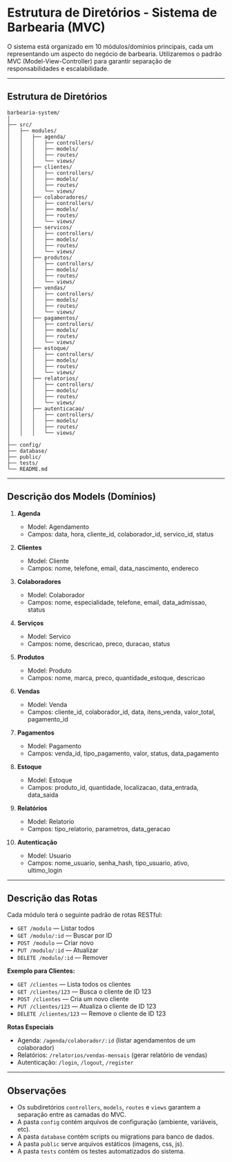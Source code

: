 # Estrutura de Diretórios - Sistema de Barbearia (MVC)

O sistema está organizado em 10 módulos/domínios principais, cada um representando um aspecto do negócio de barbearia. Utilizaremos o padrão MVC (Model-View-Controller) para garantir separação de responsabilidades e escalabilidade.

---

## Estrutura de Diretórios

```
barbearia-system/
│
├── src/
│   ├── modules/
│   │   ├── agenda/
│   │   │   ├── controllers/
│   │   │   ├── models/
│   │   │   ├── routes/
│   │   │   └── views/
│   │   ├── clientes/
│   │   │   ├── controllers/
│   │   │   ├── models/
│   │   │   ├── routes/
│   │   │   └── views/
│   │   ├── colaboradores/
│   │   │   ├── controllers/
│   │   │   ├── models/
│   │   │   ├── routes/
│   │   │   └── views/
│   │   ├── servicos/
│   │   │   ├── controllers/
│   │   │   ├── models/
│   │   │   ├── routes/
│   │   │   └── views/
│   │   ├── produtos/
│   │   │   ├── controllers/
│   │   │   ├── models/
│   │   │   ├── routes/
│   │   │   └── views/
│   │   ├── vendas/
│   │   │   ├── controllers/
│   │   │   ├── models/
│   │   │   ├── routes/
│   │   │   └── views/
│   │   ├── pagamentos/
│   │   │   ├── controllers/
│   │   │   ├── models/
│   │   │   ├── routes/
│   │   │   └── views/
│   │   ├── estoque/
│   │   │   ├── controllers/
│   │   │   ├── models/
│   │   │   ├── routes/
│   │   │   └── views/
│   │   ├── relatorios/
│   │   │   ├── controllers/
│   │   │   ├── models/
│   │   │   ├── routes/
│   │   │   └── views/
│   │   ├── autenticacao/
│   │   │   ├── controllers/
│   │   │   ├── models/
│   │   │   ├── routes/
│   │   │   └── views/
│
├── config/
├── database/
├── public/
├── tests/
└── README.md
```

---

## Descrição dos Models (Domínios)

1. **Agenda**
   - Model: Agendamento
   - Campos: data, hora, cliente_id, colaborador_id, servico_id, status

2. **Clientes**
   - Model: Cliente
   - Campos: nome, telefone, email, data_nascimento, endereco

3. **Colaboradores**
   - Model: Colaborador
   - Campos: nome, especialidade, telefone, email, data_admissao, status

4. **Serviços**
   - Model: Servico
   - Campos: nome, descricao, preco, duracao, status

5. **Produtos**
   - Model: Produto
   - Campos: nome, marca, preco, quantidade_estoque, descricao

6. **Vendas**
   - Model: Venda
   - Campos: cliente_id, colaborador_id, data, itens_venda, valor_total, pagamento_id

7. **Pagamentos**
   - Model: Pagamento
   - Campos: venda_id, tipo_pagamento, valor, status, data_pagamento

8. **Estoque**
   - Model: Estoque
   - Campos: produto_id, quantidade, localizacao, data_entrada, data_saida

9. **Relatórios**
   - Model: Relatorio
   - Campos: tipo_relatorio, parametros, data_geracao

10. **Autenticação**
    - Model: Usuario
    - Campos: nome_usuario, senha_hash, tipo_usuario, ativo, ultimo_login

---

## Descrição das Rotas

Cada módulo terá o seguinte padrão de rotas RESTful:

- `GET /modulo` — Listar todos
- `GET /modulo/:id` — Buscar por ID
- `POST /modulo` — Criar novo
- `PUT /modulo/:id` — Atualizar
- `DELETE /modulo/:id` — Remover

**Exemplo para Clientes:**
- `GET /clientes` — Lista todos os clientes
- `GET /clientes/123` — Busca o cliente de ID 123
- `POST /clientes` — Cria um novo cliente
- `PUT /clientes/123` — Atualiza o cliente de ID 123
- `DELETE /clientes/123` — Remove o cliente de ID 123

**Rotas Especiais**
- Agenda: `/agenda/colaborador/:id` (listar agendamentos de um colaborador)
- Relatórios: `/relatorios/vendas-mensais` (gerar relatório de vendas)
- Autenticação: `/login`, `/logout`, `/register`

---

## Observações

- Os subdiretórios `controllers`, `models`, `routes` e `views` garantem a separação entre as camadas do MVC.
- A pasta `config` contém arquivos de configuração (ambiente, variáveis, etc).
- A pasta `database` contém scripts ou migrations para banco de dados.
- A pasta `public` serve arquivos estáticos (imagens, css, js).
- A pasta `tests` contém os testes automatizados do sistema.
